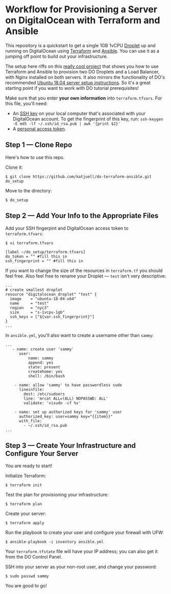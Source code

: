 # Workflow for Provisioning a Server on DigitalOcean with Terraform and Ansible

This repository is a quickstart to get a single 1GB 1vCPU [Droplet](https://www.digitalocean.com/pricing/) up and running on DigitalOcean using [Terraform](https://www.terraform.io/) and [Ansible](https://www.ansible.com/). You can use it as a jumping off point to build out your infrastructure.

The setup here riffs on this [really cool project](https://github.com/do-community/terraform-ansible-demo) that shows you how to use Terraform and Ansible to provision two DO Droplets and a Load Balancer, with Nginx installed on both servers. It also mirrors the functionality of DO's recommended [Ubuntu 18.04 server setup instructions](https://www.digitalocean.com/community/tutorials/initial-server-setup-with-ubuntu-18-04). So it's a great starting point if you want to work with DO tutorial prerequisites! 

Make sure that you enter **your own information** into `terraform.tfvars`. For this file, you'll need:
- An [SSH key](https://www.digitalocean.com/docs/droplets/how-to/add-ssh-keys/) on your local computer that's associated with your DigitalOcean account. To get the fingerprint of this key, run: `ssh-keygen -E md5 -lf ~/.ssh/id_rsa.pub | awk '{print $2}'`
- A [personal access token](https://www.digitalocean.com/docs/api/create-personal-access-token/).

## Step 1 — Clone Repo

Here's how to use this repo.

Clone it:

```command
$ git clone https://github.com/katjuell/do-terraform-ansible.git do_setup
```
Move to the directory:

```command
$ do_setup
```

## Step 2 — Add Your Info to the Appropriate Files

Add your SSH fingerpint and DigitalOcean access token to `terraform.tfvars`:

```command
$ vi terraform.tfvars
```
```
[label ~/do_setup/terraform.tfvars]
do_token = "" #fill this in
ssh_fingerprint = "" #fill this in
```
If you want to change the size of the resources in `terraform.tf` you should feel free. Also feel free to rename your Droplet — `test` isn't very descriptive:

```
...
# create smallest droplet
resource "digitalocean_droplet" "test" {
  image    = "ubuntu-18-04-x64"
  name     = "test"
  region   = "nyc3"
  size     = "s-1vcpu-1gb"
  ssh_keys = ["${var.ssh_fingerprint}"]
}
...
```
In `ansible.yml`, you'll also want to create a username other than `sammy`:

```
...
   - name: create user 'sammy'
      user: 
          name: sammy 
          append: yes 
          state: present 
          createhome: yes 
          shell: /bin/bash

    - name: allow 'sammy' to have passwordless sudo
      lineinfile:
        dest: /etc/sudoers
        line: 'mrcat ALL=(ALL) NOPASSWD: ALL'
        validate: 'visudo -cf %s'

    - name: set up authorized keys for 'sammy' user
      authorized_key: user=sammy key="{{item}}"
      with_file:
        - ~/.ssh/id_rsa.pub
...
```

## Step 3 — Create Your Infrastructure and Configure Your Server

You are ready to start!

Initialize Terraform:

```command
$ terraform init
```
Test the plan for provisioning your infrastructure:

```command
$ terraform plan
```
Create your server:

```command
$ terraform apply
```
Run the playbook to create your user and configure your firewall with UFW:

```command
$ ansible-playbook -i inventory ansible.yml
```
Your `terraform.tfstate` file will have your IP address; you can also get it from the DO Control Panel.

SSH into your server as your non-root user, and change your password:

```command
$ sudo passwd sammy
```
You are good to go!
